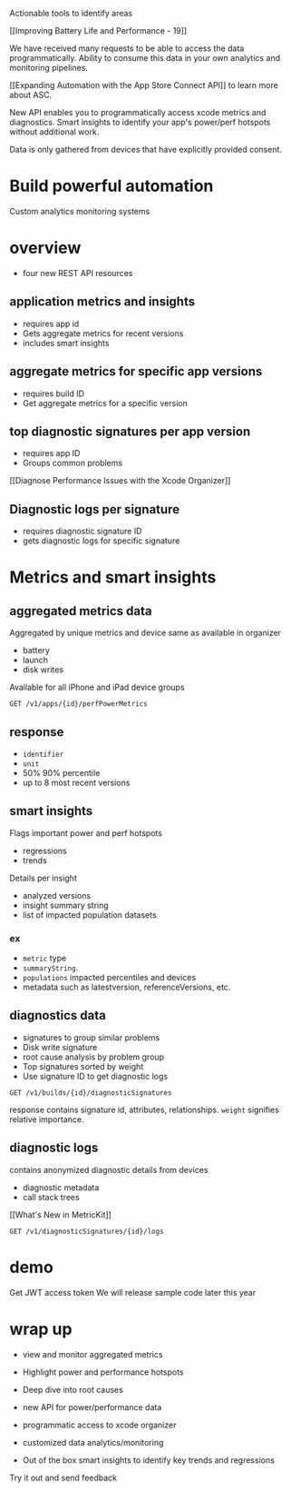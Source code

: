 Actionable tools to identify areas

[[Improving Battery Life and Performance - 19]]

We have received many requests to be able to access the data programmatically.  Ability to consume this data in your own analytics and monitoring pipelines.

[[Expanding Automation with the App Store Connect API]] to learn more about ASC.

New API enables you to programmatically access xcode metrics and diagnostics.  Smart insights to identify your app's power/perf hotspots without additional work.

Data is only gathered from devices that have explicitly provided consent.

# Build powerful automation
Custom analytics
monitoring systems

# overview
* four new REST API resources

## application metrics and insights
* requires app id
* Gets aggregate metrics for recent versions
* includes smart insights

## aggregate metrics for specific app versions
* requires build ID
* Get aggregate metrics for a specific version

## top diagnostic signatures per app version
* requires app ID
* Groups common problems

[[Diagnose Performance Issues with the Xcode Organizer]]

## Diagnostic logs per signature
* requires diagnostic signature ID
* gets diagnostic logs for specific signature


# Metrics and smart insights
## aggregated metrics data
Aggregated by unique metrics and device
same as available in organizer
* battery
* launch
* disk writes

Available for all iPhone and iPad device groups

```
GET /v1/apps/{id}/perfPowerMetrics
```

## response
* `identifier`
* `unit`
* 50% 90% percentile
* up to 8 most recent versions

## smart insights
Flags important power and perf hotspots
* regressions
* trends

Details per insight
* analyzed versions
* insight summary string
* list of impacted population datasets

### ex
* `metric` type
* `summaryString`.  
* `populations` impacted percentiles and devices
* metadata such as latestversion, referenceVersions, etc.

## diagnostics data
* signatures to group similar problems
* Disk write signature
* root cause analysis by problem group
* Top signatures sorted by weight
* Use signature ID to get diagnostic logs

```
GET /v1/builds/{id}/diagnosticSignatures
```

response contains signature id, attributes, relationships.  `weight` signifies relative importance.

## diagnostic logs
contains anonymized diagnostic details from devices
* diagnostic metadata
* call stack trees

[[What's New in MetricKit]]

```
GET /v1/diagnosticSignatures/{id}/logs
```


# demo
Get JWT access token
We will release sample code later this year

# wrap up
* view and monitor aggregated metrics
* Highlight power and performance hotspots
* Deep dive into root causes

* new API for power/performance data
* programmatic access to xcode organizer
* customized data analytics/monitoring
* Out of the box smart insights to identify key trends and regressions

Try it out and send feedback

